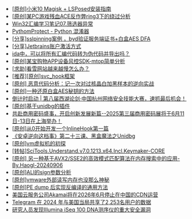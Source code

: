 + [[原创]小米10 Magisk + LSPosed安装指南](https://bbs.kanxue.com/thread-285114.htm)
+ [[原创]某PC游戏残血ACE反作弊ring3下的绕过分析](https://bbs.kanxue.com/thread-284667.htm)
+ [Win32汇编学习笔记07.筛选器异常](https://bbs.kanxue.com/thread-285170.htm)
+ [PythomProtect - Python 混淆器](https://bbs.kanxue.com/thread-285032.htm)
+ [[分享]sslpinning案例 ，byd验证服务端证书+白盒AES DFA](https://bbs.kanxue.com/thread-285153.htm)
+ [[分享]Jetbrains账户激活方式](https://bbs.kanxue.com/thread-284298.htm)
+ [ida中，可以将所有汇编代码转为伪代码并导出吗？](https://bbs.kanxue.com/thread-282781.htm)
+ [[原创]某宝购物APP设备风控SDK-mtop简单分析](https://bbs.kanxue.com/thread-284241.htm)
+ [[求助]看雪网站越来越慢怎么办？](https://bbs.kanxue.com/thread-285057.htm)
+ [[推荐][原创]svc_hook框架](https://bbs.kanxue.com/thread-284713.htm)
+ [[原创] 恶意代码分析：记一次对过核晶白加黑样本的逆向实战](https://bbs.kanxue.com/thread-285171.htm)
+ [[原创]一种还原白盒AES秘钥的方法](https://bbs.kanxue.com/thread-254042.htm)
+ [倒计时启动 | 第八届西湖论剑·中国杭州网络安全技能大赛，速抓最后机会！](https://bbs.kanxue.com/thread-285173.htm)
+ [[原创]基于unidbg的插件](https://bbs.kanxue.com/thread-285136.htm)
+ [共赴商用密码盛事，开启创新发展新篇--2025第三届商用密码展将于6月11日-13日在上海举办！](https://bbs.kanxue.com/thread-285172.htm)
+ [[原创]从0开始开发一个InlineHook第一篇](https://bbs.kanxue.com/thread-284689.htm)
+ [《安卓逆向这档事》第二十三课、黑盒魔法之Unidbg](https://bbs.kanxue.com/thread-285073.htm)
+ [[原创]vm虚拟机的初探](https://bbs.kanxue.com/thread-284883.htm)
+ [[转帖]SciTools.Understand.v7.0.1213.x64.Incl.Keymaker-CORE](https://bbs.kanxue.com/thread-285118.htm)
+ [[原创] 另一种基于AVX2/SSE2的高效模式匹配算法在内存搜索中的应用-By.Haogl-20240906](https://bbs.kanxue.com/thread-283324.htm)
+ [[原创]ALI的sign参数分析](https://bbs.kanxue.com/thread-284292.htm)
+ [[原创]vmware外部读写内存也没那么神秘](https://bbs.kanxue.com/thread-284956.htm)
+ [[原创]PE dump 后实现反编译的通用方法](https://bbs.kanxue.com/thread-284958.htm)
+ [美国云服务公司Akamai将在2026年6月停止在中国的CDN运营](https://bbs.kanxue.com/thread-285177.htm)
+ [Telegram 在 2024 年与美国当局共享了2,253名用户的数据](https://bbs.kanxue.com/thread-285176.htm)
+ [研究人员发现Illumina iSeq 100 DNA测序仪的重大安全漏洞](https://bbs.kanxue.com/thread-285175.htm)
